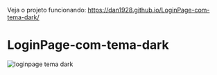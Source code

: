 Veja o projeto funcionando: https://dan1928.github.io/LoginPage-com-tema-dark/

# LoginPage-com-tema-dark

![loginpage tema dark](https://user-images.githubusercontent.com/104202323/184415583-c20712d6-32b8-484f-bc68-4fa498d1c178.jpg)
